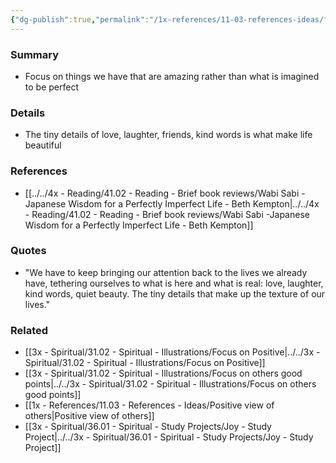 ```yaml
---
{"dg-publish":true,"permalink":"/1x-references/11-03-references-ideas/focus-attention-on-beautiful-things-in-life/"}
---
```



### Summary
- Focus on things we have that are amazing rather than what is imagined to be perfect

### Details
- The tiny details of love, laughter, friends, kind words is what make life beautiful

### References
- [[../../4x - Reading/41.02 - Reading - Brief book reviews/Wabi Sabi -Japanese Wisdom for a Perfectly Imperfect Life - Beth Kempton\|../../4x - Reading/41.02 - Reading - Brief book reviews/Wabi Sabi -Japanese Wisdom for a Perfectly Imperfect Life - Beth Kempton]]

### Quotes
- "We have to keep bringing our attention back to the lives we already have, tethering ourselves to what is here and what is real: love, laughter, kind words, quiet beauty. The tiny details that make up the texture of our lives."

### Related
- [[3x - Spiritual/31.02 - Spiritual - Illustrations/Focus on Positive\|../../3x - Spiritual/31.02 - Spiritual - Illustrations/Focus on Positive]]
- [[3x - Spiritual/31.02 - Spiritual - Illustrations/Focus on others good points\|../../3x - Spiritual/31.02 - Spiritual - Illustrations/Focus on others good points]]
- [[1x - References/11.03 - References - Ideas/Positive view of others\|Positive view of others]]
- [[3x - Spiritual/36.01 - Spiritual - Study Projects/Joy - Study Project\|../../3x - Spiritual/36.01 - Spiritual - Study Projects/Joy - Study Project]]